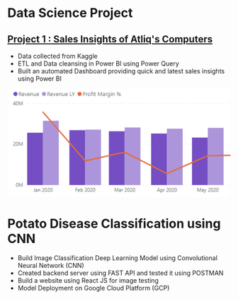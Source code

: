 # Data Science Project

## [Project 1 : Sales Insights of Atliq's Computers](https://github.com/sameernagrare/Sales-Insights-Dashboard)
* Data collected from Kaggle
* ETL and Data cleansing in Power BI using Power Query
* Built an automated Dashboard providing quick and latest sales insights using Power BI

![](/Images/Sales_Insight.PNG)



# Potato Disease Classification using CNN
* Build Image Classification Deep Learning Model using Convolutional Neural Network (CNN)
* Created backend server using FAST API and tested it using POSTMAN
* Build a website using React JS for image testing
* Model Deployment on Google Cloud Platform (GCP)

![]()

